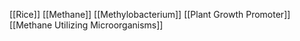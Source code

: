 [[Rice]]
[[Methane]]
[[Methylobacterium]]
[[Plant Growth Promoter]]
[[Methane Utilizing Microorganisms]]
